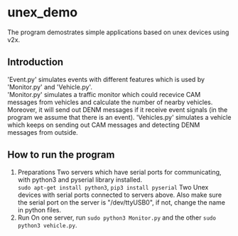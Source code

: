 # unex_demo
The program demostrates simple applications based on unex devices using v2x.  

## Introduction
'Event.py' simulates events with different features which is used by 'Monitor.py' and 'Vehicle.py'.  
'Monitor.py' simulates a traffic monitor which could recevice CAM messages from vehicles and calculate the number of nearby vehicles.
Moreover, it will send out DENM messages if it receive event signals (in the program we assume that there is an event). 
'Vehicles.py' simulates a vehicle which keeps on sending out CAM messages and detecting DENM messages from outside.

## How to run the program
1. Preparations
Two servers which have serial ports for communicating, with python3 and pyserial library installed.  
`sudo apt-get install python3`, `pip3 install pyserial` 
Two Unex devices with serial ports connected to servers above. 
Also make sure the serial port on the server is "/dev/ttyUSB0", if not, change the name in python files. 
2. Run
On one server, run `sudo python3 Monitor.py` and the other `sudo python3 vehicle.py`.
